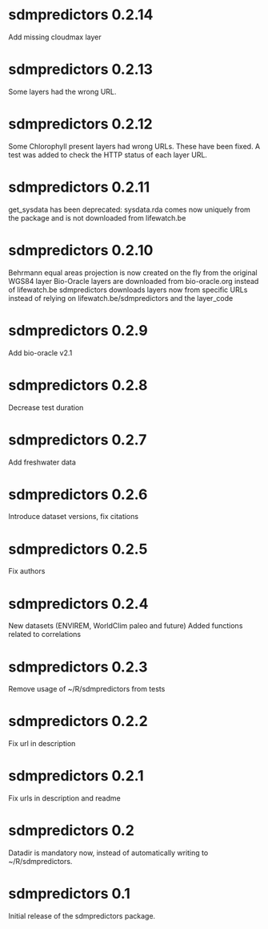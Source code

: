 # sdmpredictors 0.2.14
Add missing cloudmax layer

# sdmpredictors 0.2.13
Some layers had the wrong URL.

# sdmpredictors 0.2.12
Some Chlorophyll present layers had wrong URLs. These have been fixed.
A test was added to check the HTTP status of each layer URL.

# sdmpredictors 0.2.11

get_sysdata has been deprecated: sysdata.rda comes now uniquely from the package and is not downloaded from lifewatch.be

# sdmpredictors 0.2.10

Behrmann equal areas projection is now created on the fly from the original WGS84 layer
Bio-Oracle layers are downloaded from bio-oracle.org instead of lifewatch.be
sdmpredictors downloads layers now from specific URLs instead of relying on lifewatch.be/sdmpredictors and the layer_code

# sdmpredictors 0.2.9

Add bio-oracle v2.1

# sdmpredictors 0.2.8

Decrease test duration

# sdmpredictors 0.2.7

Add freshwater data

# sdmpredictors 0.2.6

Introduce dataset versions, fix citations

# sdmpredictors 0.2.5

Fix authors

# sdmpredictors 0.2.4

New datasets (ENVIREM, WorldClim paleo and future)
Added functions related to correlations

# sdmpredictors 0.2.3

Remove usage of ~/R/sdmpredictors from tests

# sdmpredictors 0.2.2

Fix url in description

# sdmpredictors 0.2.1

Fix urls in description and readme

# sdmpredictors 0.2

Datadir is mandatory now, instead of automatically writing to ~/R/sdmpredictors.

# sdmpredictors 0.1

Initial release of the sdmpredictors package.